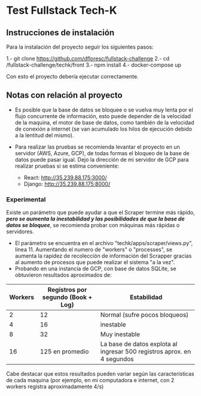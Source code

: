 # Test Fullstack Tech-K

## Instrucciones de instalación
Para la instalación del proyecto seguir los siguientes pasos:

1.- git clone https://github.com/dfloresc/fullstack-challenge
2.- cd /fullstack-challenge/techk/front
3.- npm install
4.- docker-compose up

Con esto el proyecto debería ejecutar correctamente.

## Notas con relación al proyecto

* Es posible que la base de datos se bloquee o se vuelva muy lenta por el flujo concurrente de información, esto puede depender de la velocidad de la maquina, el motor de base de datos, como también de la velocidad de conexión a internet (se van acumulado los hilos de ejecución debido a la lentitud del mismo).

* Para realizar las pruebas se recomienda levantar el proyecto en un servidor (AWS, Azure, GCP), de todas formas el bloqueo de la base de datos puede pasar igual. Dejo la dirección de mi servidor de GCP para realizar pruebas si se estima conveniente:
  * React: http://35.239.88.175:3000/
  * Django: http://35.239.88.175:8000/

### Experimental

Existe un parámetro que puede ayudar a que el Scraper termine más rápido, ***pero se aumenta la inestabilidad y las posibilidades de que la base de datos se bloquee***, se recomienda probar con máquinas más rápidas o servidores.

- El parámetro se encuentra en el archivo "techk/apps/scraper/views.py", linea 11. Aumentando el numero de "workers" o "processes", se aumenta la rapidez de recolección de información del Scrapper gracias al aumento de procesos que puede realizar el sistema "a la vez".
- Probando en una instancia de GCP, con base de datos SQLite, se obtuvieron resultados aproximados de:

|Workers  |Registros por segundo (Book + Log)  |Estabilidad
|--|--|--
| 2 | 12 | Normal (sufre pocos bloqueos)
| 4 | 16 | inestable
| 8 | 32 | Muy inestable
| 16 | 125 en promedio| La base de datos explota al ingresar 500 registros aprox. en 4 segundos

Cabe destacar que estos resultados pueden variar según las características de cada maquina (por ejemplo, en mi computadora e internet, con 2 workers registra aproximadamente 4/s)

